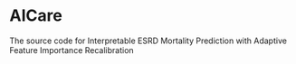 # AICare
The source code for Interpretable ESRD Mortality Prediction with Adaptive Feature Importance Recalibration
